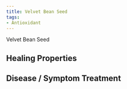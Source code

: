 ```yaml
---
title: Velvet Bean Seed
tags:
- Antioxidant
---
```

Velvet Bean Seed

## Healing Properties

## Disease / Symptom Treatment   